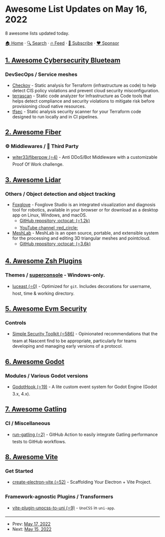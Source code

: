 # Awesome List Updates on May 16, 2022

8 awesome lists updated today.

[🏠 Home](/README.md) · [🔍 Search](https://www.trackawesomelist.com/search/) · [🔥 Feed](https://www.trackawesomelist.com/rss.xml) · [📮 Subscribe](https://trackawesomelist.us17.list-manage.com/subscribe?u=d2f0117aa829c83a63ec63c2f&id=36a103854c) · [❤️  Sponsor](https://github.com/sponsors/theowenyoung)



## [1. Awesome Cybersecurity Blueteam](/content/fabacab/awesome-cybersecurity-blueteam/README.md)

### DevSecOps / Service meshes

*   [Checkov](https://www.checkov.io/) - Static analysis for Terraform (infrastructure as code) to help detect CIS policy violations and prevent cloud security misconfiguration.
*   [terrascan](https://runterrascan.io/) - Static code analyzer for Infrastructure as Code tools that helps detect compliance and security violations to mitigate risk before provisioning cloud native resources.
*   [tfsec](https://aquasecurity.github.io/tfsec/) - Static analysis security scanner for your Terraform code designed to run locally and in CI pipelines.

## [2. Awesome Fiber](/content/gofiber/awesome-fiber/README.md)

### ⚙️ Middlewares / 🌱 Third Party

*   [witer33/fiberpow (⭐4)](https://github.com/witer33/fiberpow) - Anti DDoS/Bot Middleware with a customizable Proof Of Work challenge.

## [3. Awesome Lidar](/content/szenergy/awesome-lidar/README.md)

### Others / Object detection and object tracking

*   [Foxglove](https://foxglove.dev/) - Foxglove Studio is an integrated visualization and diagnosis tool for robotics, available in your browser or for download as a desktop app on Linux, Windows, and macOS.
    *   [GitHub repository :octocat: (⭐1.2k)](https://github.com/foxglove/studio)
    *   [YouTube channel :red\_circle:](https://www.youtube.com/channel/UCrIbrBxb9HBAnlhbx2QycsA)
*   [MeshLab](https://www.meshlab.net/) - MeshLab is an open source, portable, and extensible system for the processing and editing 3D triangular meshes and pointcloud.
    *   [GitHub repository :octocat: (⭐3.6k)](https://github.com/cnr-isti-vclab/meshlab)

## [4. Awesome Zsh Plugins](/content/unixorn/awesome-zsh-plugins/README.md)

### Themes / [superconsole](https://github.com/alexchmykhalo/superconsole) - Windows-only.

*   [luceast (⭐0)](https://github.com/LucEast/luceast-zsh-theme) - Optimized for `git`. Includes decorations for username, host, time & working directory.

## [5. Awesome Evm Security](/content/kareniel/awesome-evm-security/README.md)

### Controls

*   [Simple Security Toolkit (⭐586)](https://github.com/nascentxyz/simple-security-toolkit) - Opinionated recommendations that the team at Nascent find to be appropriate,  particularly for teams developing and managing early versions of a protocol.

## [6. Awesome Godot](/content/godotengine/awesome-godot/README.md)

### Modules / Various Godot versions

*   [GodotHook (⭐19)](https://github.com/Mestima/GodotHook) - A lite custom event system for Godot Engine (Godot 3.x, 4.x).

## [7. Awesome Gatling](/content/aliesbelik/awesome-gatling/README.md)

### CI / Miscellaneous

*   [run-gatling (⭐2)](https://github.com/liatrio/run-gatling) - GitHub Action to easily integrate Gatling performance tests to GitHub workflows.

## [8. Awesome Vite](/content/vitejs/awesome-vite/README.md)

### Get Started

*   [create-electron-vite (⭐52)](https://github.com/electron-vite/create-electron-vite) - Scaffolding Your Electron + Vite Project.

### Framework-agnostic Plugins / Transformers

*   [vite-plugin-unocss-to-uni (⭐9)](https://github.com/zguolee/vite-plugin-unocss-to-uni) - `UnoCSS` in `uni-app`.

---

- Prev: [May 17, 2022](/content/2022/05/17/README.md)
- Next: [May 15, 2022](/content/2022/05/15/README.md)